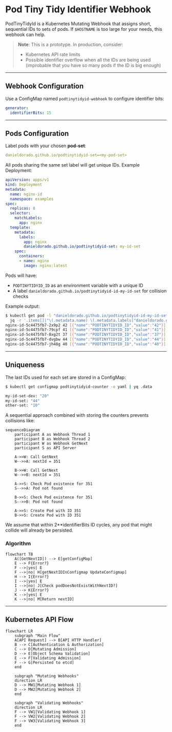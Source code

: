 # Pod Tiny Tidy Identifier Webhook

PodTinyTidyId is a Kubernetes Mutating Webhook that assigns short, sequential IDs to sets of pods. If `$HOSTNAME` is too large for your needs, this webhook can help.

> **Note**: This is a prototype. In production, consider:
> - Kubernetes API rate limits
> - Possible identifier overflow when all the IDs are being used (improbable that you have so many pods if the ID is big enough)

---

## Webhook Configuration

Use a ConfigMap named `podtinytidyid-webhook` to configure identifier bits:

```yaml
generator:
  identifierBits: 15
```

---

## Pods Configuration

Label pods with your chosen **pod-set**:

```yaml
danieldorado.github.io/podtinytidyid-set=<my-pod-set>
```

All pods sharing the same set label will get unique IDs. Example Deployment:

```yaml
apiVersion: apps/v1
kind: Deployment
metadata:
  name: nginx-id
  namespace: examples
spec:
  replicas: 8
  selector:
    matchLabels:
      app: nginx
  template:
    metadata:
      labels:
        app: nginx
        danieldorado.github.io/podtinytidyid-set: my-id-set
    spec:
      containers:
      - name: nginx
        image: nginx:latest
```

Pods will have:
- `PODTINYTIDYID_ID` as an environment variable with a unique ID
- A label `danieldorado.github.io/podtinytidyid-id-my-id-set` for collision checks

Example output:
```sh
$ kubectl get pod -l "danieldorado.github.io/podtinytidyid-id-my-id-set" -o json | \
  jq -r '.items[]|"\(.metadata.name) \(.metadata.labels["danieldorado.github.io/podtinytidyid-id-my-id-set"]) \(.spec.containers[0].env)"'
nginx-id-5c4475fb7-2x9p2 42 [{"name":"PODTINYTIDYID_ID","value":"42"}]
nginx-id-5c4475fb7-79cpf 41 [{"name":"PODTINYTIDYID_ID","value":"41"}]
nginx-id-5c4475fb7-8xg2t 37 [{"name":"PODTINYTIDYID_ID","value":"37"}]
nginx-id-5c4475fb7-dvgbw 44 [{"name":"PODTINYTIDYID_ID","value":"44"}]
nginx-id-5c4475fb7-jh48g 40 [{"name":"PODTINYTIDYID_ID","value":"40"}]
```

---

## Uniqueness

The last IDs used for each set are stored in a ConfigMap:

```sh
$ kubectl get configmap podtinytidyid-counter -o yaml | yq .data

my-id-set-dev: "20"
my-id-set: "44"
other-set: "10"
```

A sequential approach combined with storing the counters prevents collisions like:

```mermaid
sequenceDiagram
    participant A as Webhook Thread 1
    participant B as Webhook Thread 2
    participant W as Webhook GetNext
    participant S as API Server

    A->>W: Call GetNext
    W-->>A: nextId = 351

    B->>W: Call GetNext
    W-->>B: nextId = 351

    A->>S: Check Pod existence for 351
    S-->>A: Pod not found

    B->>S: Check Pod existence for 351
    S-->>B: Pod not found

    A->>S: Create Pod with ID 351
    B->>S: Create Pod with ID 351
```

We assume that within 2**identifierBits ID cycles, any pod that might collide will already be persisted.

### Algorithm

```mermaid
flowchart TB
    A([GetNextID]) --> E[getConfigMap]
    E --> F{Error?}
    F -->|yes| E
    F -->|no| H[getNextIDInConfigmap UpdateConfigmap]
    H --> I{Error?}
    I -->|yes| E
    I -->|no| J[Check podDoesNotExistWithNextID?]
    J --> K{Error?}
    K -->|yes| E
    K -->|no| M[Return nextID]
```

---

## Kubernetes API Flow

```mermaid
flowchart LR
    subgraph "Main Flow"
    A[API Request] --> B[API HTTP Handler]
    B --> C[Authentication & Authorization]
    C --> D[Mutating Admission]
    D --> E[Object Schema Validation]
    E --> F[Validating Admission]
    F --> G[Persisted to etcd]
    end

    subgraph "Mutating Webhooks"
    direction LR
    D --> MW1[Mutating Webhook 1]
    D --> MW2[Mutating Webhook 2]
    end

    subgraph "Validating Webhooks"
    direction LR
    F --> VW1[Validating Webhook 1]
    F --> VW2[Validating Webhook 2]
    F --> VW3[Validating Webhook 3]
    end
```
